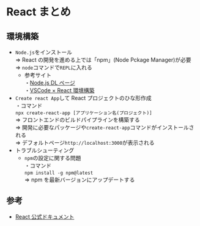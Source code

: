 # React まとめ

## 環境構築

- `Node.js`をインストール  
  => React の開発を進める上では「npm」(Node Pckage Manager)が必要  
  => `node`コマンドで`REPL`に入れる
  - 参考サイト  
    ・[Node.js DL ページ](https://nodejs.org/en/download)  
    ・[VSCode × React 環境構築](https://high-career.jp/2022/01/04/vscode-react-dev/)
- `Create react App`して React プロジェクトのひな形作成  
  ・コマンド  
  `npx create-react-app [アプリケーション名(プロジェクト)]`  
  => フロントエンドのビルドパイプラインを構築する  
  => 開発に必要なパッケージや`create-react-app`コマンドがインストールされる  
  => デフォルトページ`http://localhost:3000`が表示される
- トラブルシューティング
  - `npm`の設定に関する問題  
    ・コマンド  
    `npm install -g npm@latest`  
    => npm を最新バージョンにアップデートする

## 参考

- [React 公式ドキュメント](https://ja.react.dev/)
